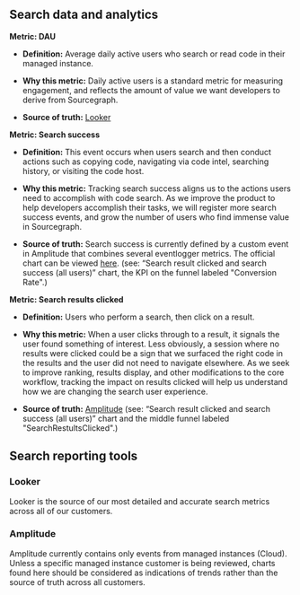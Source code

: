 ## Search data and analytics

**Metric: DAU**

- **Definition:** Average daily active users who search or read code in their managed instance.

- **Why this metric:** Daily active users is a standard metric for measuring engagement, and reflects the amount of value we want developers to derive from Sourcegraph.

- **Source of truth:** [Looker](https://sourcegraph.looker.com/dashboards/447?%20Date=30%20day&Account%20Type=&Account%20name=&Installer%20Email=)

**Metric: Search success**

- **Definition:** This event occurs when users search and then conduct actions such as copying code, navigating via code intel, searching history, or visiting the code host.

- **Why this metric:** Tracking search success aligns us to the actions users need to accomplish with code search. As we improve the product to help developers accomplish their tasks, we will register more search success events, and grow the number of users who find immense value in Sourcegraph.

- **Source of truth:** Search success is currently defined by a custom event in Amplitude that combines several eventlogger metrics. The official chart can be viewed [here](https://app.amplitude.com/analytics/sourcegraph/dashboard/90h2qwld). (see: “Search result clicked and search success (all users)” chart, the KPI on the funnel labeled "Conversion Rate".)

**Metric: Search results clicked**

- **Definition:** Users who perform a search, then click on a result.
- **Why this metric:** When a user clicks through to a result, it signals the user found something of interest. Less obviously, a session where no results were clicked could be a sign that we surfaced the right code in the results and the user did not need to navigate elsewhere. As we seek to improve ranking, results display, and other modifications to the core workflow, tracking the impact on results clicked will help us understand how we are changing the search user experience.

- **Source of truth:** [Amplitude](https://app.amplitude.com/analytics/sourcegraph/dashboard/90h2qwld) (see: “Search result clicked and search success (all users)” chart and the middle funnel labeled "SearchRestultsClicked".)

## Search reporting tools

### Looker

Looker is the source of our most detailed and accurate search metrics across all of our customers.

### Amplitude

Amplitude currently contains only events from managed instances (Cloud). Unless a specific managed instance customer is being reviewed, charts found here should be considered as indications of trends rather than the source of truth across all customers.
